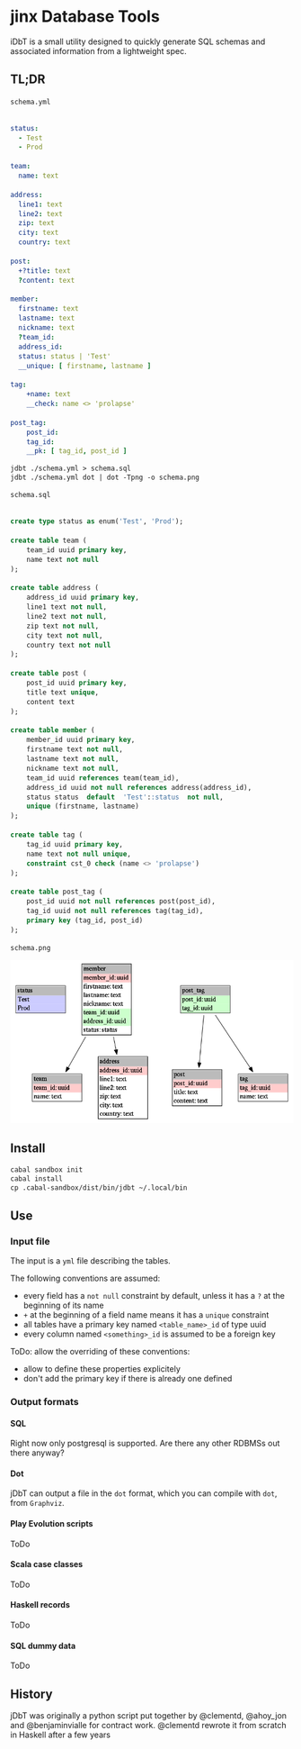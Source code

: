 # jinx Database Tools

iDbT is a small utility designed to quickly generate SQL schemas and
associated information from a lightweight spec.

## TL;DR

`schema.yml`

```yaml

status:
  - Test
  - Prod

team:
  name: text

address:
  line1: text
  line2: text
  zip: text
  city: text
  country: text

post:
  +?title: text
  ?content: text

member:
  firstname: text
  lastname: text
  nickname: text
  ?team_id:
  address_id:
  status: status | 'Test'
  __unique: [ firstname, lastname ]

tag:
    +name: text
    __check: name <> 'prolapse'

post_tag:
    post_id:
    tag_id:
    __pk: [ tag_id, post_id ]

```

    jdbt ./schema.yml > schema.sql
    jdbt ./schema.yml dot | dot -Tpng -o schema.png

`schema.sql`

```sql

create type status as enum('Test', 'Prod');

create table team (
    team_id uuid primary key,
    name text not null
);

create table address (
    address_id uuid primary key,
    line1 text not null,
    line2 text not null,
    zip text not null,
    city text not null,
    country text not null
);

create table post (
    post_id uuid primary key,
    title text unique,
    content text
);

create table member (
    member_id uuid primary key,
    firstname text not null,
    lastname text not null,
    nickname text not null,
    team_id uuid references team(team_id),
    address_id uuid not null references address(address_id),
    status status  default  'Test'::status  not null,
    unique (firstname, lastname)
);

create table tag (
    tag_id uuid primary key,
    name text not null unique,
    constraint cst_0 check (name <> 'prolapse')
);

create table post_tag (
    post_id uuid not null references post(post_id),
    tag_id uuid not null references tag(tag_id),
    primary key (tag_id, post_id)
);

```

`schema.png`

![](./schema.png)

## Install

    cabal sandbox init
    cabal install
    cp .cabal-sandbox/dist/bin/jdbt ~/.local/bin

## Use

### Input file

The input is a `yml` file describing the tables.

The following conventions are assumed:

 - every field has a `not null` constraint by default, unless it has a `?` at
   the beginning of its name
 - `+` at the beginning of a field name means it has a `unique` constraint
 - all tables have a primary key named `<table_name>_id` of type uuid
 - every column named `<something>_id` is assumed to be a foreign key

ToDo: allow the overriding of these conventions:

 - allow to define these properties explicitely
 - don't add the primary key if there is already one defined

### Output formats

#### SQL

Right now only postgresql is supported. Are there any other RDBMSs out there
anyway?

#### Dot

jDbT can output a file in the `dot` format, which you can compile with `dot`,
from `Graphviz`.

#### Play Evolution scripts

ToDo

#### Scala case classes

ToDo

#### Haskell records

ToDo

#### SQL dummy data

ToDo

## History

jDbT was originally a python script put together by @clementd, @ahoy\_jon and
@benjaminvialle for contract work. @clementd rewrote it from scratch in
Haskell after a few years
